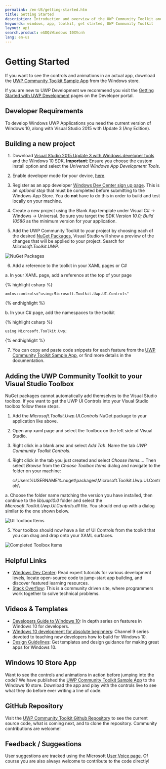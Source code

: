 ```yaml
---
permalink: /en-US/getting-started.htm
title: Getting Started
description: Introduction and overview of the UWP Community Toolkit and its documentation
keywords: windows, app, toolkit, get started, UWP Community Toolkit
layout: api
search.product: eADQiWindows 10XVcnh
lang: en-us
---
```


# Getting Started

If you want to see the controls and animations in an actual app, download the [UWP Community Toolkit Sample App](http://aka.ms/uwptoolkitapp) from the Windows store.

If you are new to UWP Development we recommend you visit the [Getting Started with UWP Development](https://developer.microsoft.com/en-us/windows/getstarted) pages on the Developer portal. 
  

## Developer Requirements

To develop Windows UWP Applications you need the current version of Windows 10, along with Visual Studio 2015 with Update 3 (Any Edition).

## Building a new project 

1)	Download [Visual Studio 2015 Update 3 with Windows developer tools](https://developer.microsoft.com/en-us/windows/downloads) and the Windows 10 SDK.  **Important**: Ensure you choose the custom install option and select the *Universal Windows App Development Tools*.  


2)  Enable developer mode for your device, [here](https://msdn.microsoft.com/windows/uwp/get-started/enable-your-device-for-development). 


3)  Register as an app developer [Windows Dev Center sign up page](https://msdn.microsoft.com/windows/uwp/get-started/sign-up). This is an _optional step_ that must be completed before submitting to the Windows App Store.  You do **not** have to do this in order to build and test locally on your machine.


4)	Create a new project using the Blank App template under Visual C# -> Windows -> Universal.  Be sure you target the SDK *Version 10.0; Build 10586* as the minimum version for your application.   


5)	Add the UWP Community Toolkit to your project by choosing each of the desired [NuGet Packages]({{site.baseurl}}/{{page.lang}}/nugetpackages.htm), Visual Studio will show a preview of the changes that will be applied to your project. Search for *Microsoft.Toolkit.UWP*.

![NuGet Packages]({{site.baseurl}}/resources/images/ManageNugetPackages.png "Manage NuGet Packages Image")

6)	Add a reference to the toolkit in your XAML pages or C#


a.	In your XAML page, add a reference at the top of your page

{% highlight csharp %}

    xmlns:controls="using:Microsoft.Toolkit.Uwp.UI.Controls"

{% endhighlight %}

b.	In your C# page, add the namespaces to the toolkit

{% highlight csharp %}

    using Microsoft.Toolkit.Uwp;

{% endhighlight %}


7)	You can copy and paste code snippets for each feature from the [UWP Community Toolkit Sample App](http://aka.ms/uwptoolkitapp), or find more details in the documentation. 


## Adding the UWP Community Toolkit to your Visual Studio Toolbox

NuGet packages cannot automatically add themselves to the Visual Studio toolbox.  If you want to get the UWP UI Controls into your Visual Studio toolbox follow these steps.

1) Add the *Microsoft.Toolkit.Uwp.UI.Controls* NuGet package to your application like above. 

2) Open any xaml page and select the Toolbox on the left side of Visual Studio.

3) Right click in a blank area and select *Add Tab*.  Name the tab *UWP Community Toolkit Controls*.

4) Right click in the tab you just created and select *Choose Items...*.  Then select *Browse* from the *Choose Toolbox Items* dialog and navigate to the folder on your machine:

    c:\Users\%USERNAME%\.nuget\packages\Microsoft.Toolkit.Uwp.UI.Controls\

a.  Choose the folder name matching the version you have installed, then continue to the *lib\uap10.0* folder and select the *Microsoft.Toolkit.Uwp.UI.Controls.dll* file.  You should end up with a dialog similar to the one shown below.

![UI Toolbox Items]({{site.baseurl}}/resources/images/choosetoolboxitems.png "Choose Toolbox Image")

5) Your toolbox should now have a list of UI Controls from the toolkit that you can drag and drop onto your XAML surfaces.

![Completed Toolbox Items]({{site.baseurl}}/resources/images/toolboxfinal.png "Toolbox Final Image")


## Helpful Links 

* [Windows Dev Center](https://developer.microsoft.com/en-us/windows/getstarted): Read expert tutorials for various development levels, locate open-source code to jump-start app building, and discover featured learning resources.
* [Stack Overflow](http://stackoverflow.com/): This is a community driven site, where programmers work together to solve technical problems.
 
## Videos & Templates 

* [Developers Guide to Windows 10](https://channel9.msdn.com/Events/Windows/Developers-Guide-to-Windows-10-RTM): In depth series on features in Windows 10 for developers.
* [Windows 10 development for absolute beginners](https://channel9.msdn.com/Series/Windows-10-development-for-absolute-beginners): Channel 9 series devoted to teaching new developers how to build for Windows 10.
* [Design Guidelines](https://developer.microsoft.com/en-us/windows/design): Get templates and design guidance for making great apps for Windows 10.

## Windows 10 Store App

Want to see the controls and animations in action before jumping into the code?  We have published the [UWP Community Toolkit Sample App](http://aka.ms/uwptoolkitapp) to the Windows 10 store.  Download the app and play with the controls live to see what they do before ever writing a line of code.

## GitHub Repository

Visit the [UWP Community Toolkit Github Repository](http://aka.ms/uwptoolkit) to see the current source code, what is coming next, and to clone the repository.  Community contributions are welcome!

## Feedback / Suggestions

User suggestions are tracked using the Microsoft [User Voice page](https://aka.ms/uwpcommunitytoolkituservoice).  Of course you are also always welcome to contribute to the code directly!

